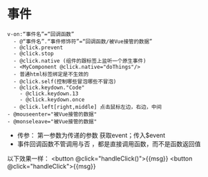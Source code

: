 # 事件
	v-on:“事件名”=“回调函数” 
	  - @“事件名”.“事件修饰符”=“回调函数/被Vue接管的数据”
	  - @click.prevent
	  - @click.stop 
	  - @click.native (组件的跟标签上监听一个原生事件)
  	  - <MyComponent @click.native="doThings"/>
  	  - 普通html标签绑定是不生效的
	  - @click.self(控制哪些冒泡哪些不冒泡)
	  - @click.keydown."Code"
	  	- @click.keydown.13
	  	- @click.keydown.once
	  - @click.left[right,middle] 点击鼠标左边，右边，中间
    - @mouseenter="被Vue接管的数据"
    - @monseleave="被Vue接管的数据"
	
  - 传参：
	  	第一参数为传递的参数
	  	获取event；传入$event
  - 事件回调函数不管调用与否 ，都是直接调用函数，而不是函数返回值 
  
  以下效果一样：
    <button @click="handleClick()">{{msg}}</button>
    <button @click="handleClick">{{msg}}</button>
    